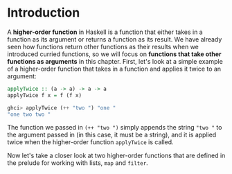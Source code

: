 # Introduction

A **higher-order function** in Haskell is a function that either takes in a function as its argument or returns a function as its result. We have already seen how functions return other functions as their results when we introduced curried functions, so we will focus on **functions that take other functions as arguments** in this chapter. First, let's look at a simple example of a higher-order function that takes in a function and applies it twice to an argument:

```haskell
applyTwice :: (a -> a) -> a -> a
applyTwice f x = f (f x)

ghci> applyTwice (++ "two ") "one "
"one two two "
```

The function we passed in `(++ "two ")` simply appends the string `"two "` to the argument passed in \(in this case, it must be a string\), and it is applied twice when the higher-order function `applyTwice` is called.

Now let's take a closer look at two higher-order functions that are defined in the prelude for working with lists, `map` and `filter`.


